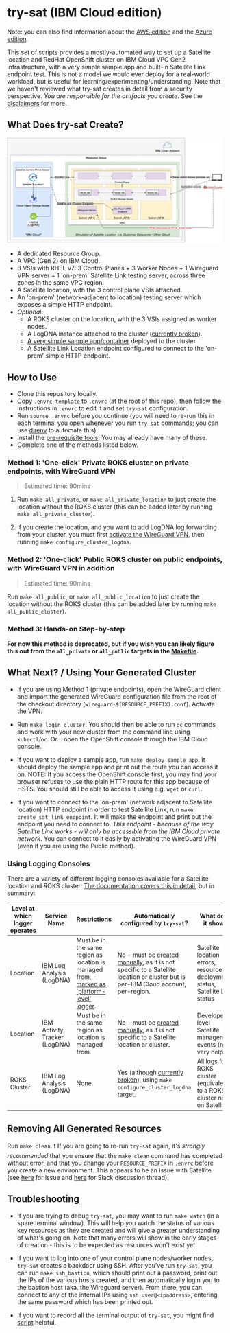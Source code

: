 # try-sat (IBM Cloud edition)

Note: you can also find information about the [AWS edition](https://github.ibm.com/garage-satellite-guild/try-sat/tree/aws-article) and the [Azure edition](https://github.ibm.com/garage-satellite-guild/try-sat/tree/azure-article).

This set of scripts provides a mostly-automated way to set up a Satellite location and RedHat OpenShift cluster on IBM Cloud VPC Gen2 infrastructure, with a very simple sample app and built-in Satellite Link endpoint test.
This is not a model we would ever deploy for a real-world workload, but is useful for learning/experimenting/understanding.
Note that we haven't reviewed what try-sat creates in detail from a security perspective.
*You are responsible for the artifacts you create*.
See the [disclaimers](DISCLAIMERS.md) for more.

## What Does try-sat Create?

![What Does try-sat Create?](diagrams/whats-created.png)

*   A dedicated Resource Group.
*   A VPC (Gen 2) on IBM Cloud.
*   8 VSIs with RHEL v7: 3 Control Planes + 3 Worker Nodes + 1 Wireguard VPN server + 1 'on-prem' Satellite Link testing server, across three zones in the same VPC region.
*   A Satellite location, with the 3 control plane VSIs attached.
*   An 'on-prem' (network-adjacent to location) testing server which exposes a simple HTTP endpoint.
*   *Optional*:
    *   A ROKS cluster on the location, with the 3 VSIs assigned as worker nodes.
    *   A LogDNA instance attached to the cluster ([currently broken](https://github.ibm.com/garage-satellite-guild/try-sat/issues/80)).
    *   [A very simple sample app/container](https://hub.docker.com/r/nginxdemos/hello/) deployed to the cluster.
    *   A Satellite Link Location endpoint configured to connect to the 'on-prem' simple HTTP endpoint.

## How to Use

*   Clone this repository locally.
*   Copy `.envrc-template` to `.envrc` (at the root of this repo), then follow the instructions in `.envrc` to edit it and set `try-sat` configuration.
*   Run `source .envrc` before you continue (you will need to re-run this in each terminal you open whenever you run `try-sat` commands; you can use [direnv](PREREQS.md) to automate this).
*   Install the [pre-requisite tools](PREREQS.md). You may already have many of these.
*   Complete one of the methods listed below.

### Method 1: 'One-click' Private ROKS cluster on private endpoints, with WireGuard VPN

> Estimated time: 90mins

1.  Run `make all_private`, or `make all_private_location` to just create the location without the ROKS cluster (this can be added later by running `make all_private_cluster`).

2.  If you create the location, and you want to add LogDNA log forwarding from your cluster, you must first [activate the WireGuard VPN](#using-your-generated-cluster), then running `make configure_cluster_logdna`.

### Method 2: 'One-click' Public ROKS cluster on public endpoints, with WireGuard VPN in addition

> Estimated time: 90mins

Run `make all_public`, or `make all_public_location` to just create the location without the ROKS cluster (this can be added later by running `make all_public_cluster`).

### Method 3: Hands-on Step-by-step

**For now this method is deprecated, but if you wish you can likely figure this out from the `all_private` or `all_public` targets in the [Makefile](Makefile).**

## What Next? / Using Your Generated Cluster

*   If you are using Method 1 (private endpoints), open the WireGuard client and import the generated WireGuard configuration file from the root of the checkout directory (`wireguard-$(RESOURCE_PREFIX).conf`). Activate the VPN.

*   Run `make login_cluster`. You should then be able to run `oc` commands and work with your new cluster from the command line using `kubectl`/`oc`.  Or... open the OpenShift console through the IBM Cloud console.

*   If you want to deploy a sample app, run `make deploy_sample_app`. It should deploy the sample app and print out the route you can access it on. NOTE: If you access the OpenShift console first, you may find your browser refuses to use the plain HTTP route for this app because of HSTS. You should still be able to access it using e.g. `wget` or `curl`.

*   If you want to connect to the 'on-prem' (network adjacent to Satellite location) HTTP endpoint in order to test Satellite Link, run `make create_sat_link_endpoint`. It will make the endpoint and print out the endpoint you need to connect to. *This endpoint - because of the way Satellite Link works - will only be accessible from the IBM Cloud private network*. You can connect to it easily by activating the WireGuard VPN (even if you are using the Public method).

### Using Logging Consoles

There are a variety of different logging consoles available for a Satellite location and ROKS cluster. [The documentation covers this in detail](https://cloud.ibm.com/docs/satellite?topic=satellite-health), but in summary:

| Level at which logger operates | Service Name                  | Restrictions                                                                                                                                                             | Automatically configured by `try-sat`?                                                                                                                                                                    | What does it show?                                                           |
| -                              | -                             | -                                                                                                                                                                        | -                                                                                                                                                                                                         | -                                                                            |
| Location                       | IBM Log Analysis (LogDNA)     | Must be in the same region as location is managed from, [marked as 'platform-level' logger](https://cloud.ibm.com/docs/log-analysis?topic=log-analysis-config_svc_logs). | No - must be [created manually](https://cloud.ibm.com/docs/satellite?topic=satellite-health#setup-la), as it is not specific to a Satellite location or cluster but is per-IBM Cloud account, per-region. | Satellite location errors, resource deployment status, Satellite Link status | (
| Location                       | IBM Activity Tracker (LogDNA) | Must be in the same region as location is managed from.                                                                                                                  | No - must be [created manually](https://cloud.ibm.com/docs/satellite?topic=satellite-health#setup-at), as it is not specific to a Satellite location or cluster. | Developer-level Satellite management events (not very helpful)               |
| ROKS Cluster                   | IBM Log Analysis (LogDNA)     | None.                                                                                                                                                                    | Yes (although [currently broken](https://github.ibm.com/garage-satellite-guild/try-sat/issues/80)), using `make configure_cluster_logdna` target.                                                         | All logs for ROKS cluster (equivalent to a ROKS cluster *not* on Satellite)  |

## Removing All Generated Resources

Run `make clean`. ❗ If you are going to re-run `try-sat` again, it's *strongly recommended* that you ensure that the `make clean` command has completed without error, and that you change your `RESOURCE_PREFIX` in `.envrc` before you create a new environment. This appears to be an issue with Satellite (see [here](https://github.ibm.com/alchemy-containers/satellite-planning/issues/1337) for issue and [here](https://ibm-garage.slack.com/archives/C01149RMSCU/p1614795537486000) for Slack discussion thread).

## Troubleshooting

*   If you are trying to debug `try-sat`, you may want to run `make watch` (in a spare terminal window). This will help you watch the status of various key resources as they are created and will give a greater understanding of what's going on. Note that many errors will show in the early stages of creation - this is to be expected as resources won't exist yet.

*   If you want to log into one of your control plane nodes/worker nodes, `try-sat` creates a backdoor using SSH. After you've run `try-sat`, you can run `make ssh_bastion`, which should print out a password, print out the IPs of the various hosts created, and then automatically login you to the bastion host (aka, the Wireguard server). From there, you can connect to any of the internal IPs using `ssh user@<ipaddress>`, entering the same password which has been printed out.

*   If you want to record all the terminal output of `try-sat`, you might find [script](https://en.wikipedia.org/wiki/Script_\(Unix\)) helpful.
